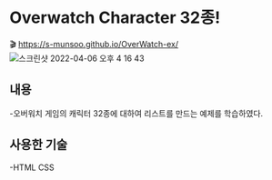 # Overwatch Character 32종!

🎬 https://s-munsoo.github.io/OverWatch-ex/
![스크린샷 2022-04-06 오후 4 16 43](https://user-images.githubusercontent.com/102017296/161917389-250a7f49-b287-4e58-86a1-f697073a8a6e.png)

## 내용

-오버워치 게임의 캐릭터 32종에 대하여 리스트를 만드는 예제를 학습하였다.

## 사용한 기술

-HTML CSS
